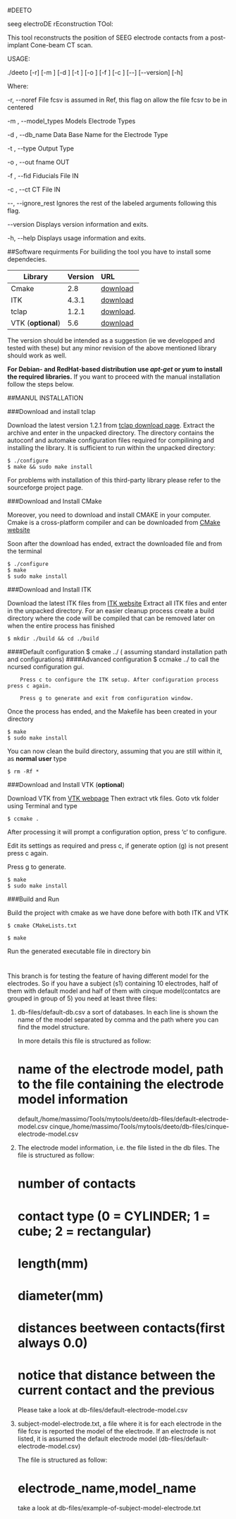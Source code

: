#DEETO


seeg electroDE  rEconstruction TOol:

This tool reconstructs the position of SEEG electrode contacts from a post-implant Cone-beam CT scan.

USAGE: 

   ./deeto  [-r] [-m <string>] [-d <string>] [-t <string>] [-o <string>]
            [-f <string>] [-c <string>] [--] [--version] [-h]


Where: 

   -r,  --noref
     File fcsv is assumed in Ref, this flag on allow the file fcsv to be in
     centered

   -m <string>,  --model_types <string>
      Models Electrode Types

   -d <string>,  --db_name <string>
      Data Base Name for the Electrode Type

   -t <string>,  --type <string>
      Output Type

   -o <string>,  --out <string>
      fname OUT

   -f <string>,  --fid <string>
      Fiducials File IN

   -c <string>,  --ct <string>
      CT File IN

   --,  --ignore_rest
     Ignores the rest of the labeled arguments following this flag.

   --version
     Displays version information and exits.

   -h,  --help
     Displays usage information and exits.

##Software requirments
For builiding the tool you have to install some dependecies.


| Library       | Version      | URL |
| ------------- |:-------------|:----|
| Cmake         | 2.8          |[download](http://www.cmake.org/cmake/resources/software.html)
| ITK           | 4.3.1        |[download](http://www.itk.org/ITK/resources/software.html)
| tclap         | 1.2.1        |[download](http://sourceforge.net/projects/tclap/files/).|
| VTK (**optional**)| 5.6      |[download](http://www.vtk.org/VTK/resources/software.html)

The version should be intended as a suggestion (ie we developped and tested with these) but any minor revision of the 
above mentioned library should work as well. 

	
**For Debian- and RedHat-based distribution use *apt-get* or *yum* to install the required libraries.**
If you want to proceed with the manual installation follow the steps below.

##MANUL INSTALLATION


###Download and install tclap

Download the latest version 1.2.1 from [tclap download page](http://sourceforge.net/projects/tclap/files/ "tclap Project"). 
Extract the archive and enter in the unpacked directory. 
The directory contains the autoconf and automake configuration files required for compilining and 
installing the library. It is sufficient to run within the unpacked directory:

	$ ./configure
	$ make && sudo make install
	
For problems with installation of this third-party library please refer to the sourceforge project page. 

###Download and Install CMake


Moreover, you need to download and install CMAKE in your computer.
Cmake is a cross-platform compiler and can be downloaded from 
[CMake website](http://www.cmake.org/cmake/resources/software.html "CMake Project")
	
Soon after the download has ended, extract the downloaded file and from the terminal
	

	$ ./configure
	$ make
	$ sudo make install

###Download and Install ITK


Download the latest ITK files from [ITK website](http://www.itk.org/ITK/resources/software.html "ITK Project")
Extract all ITK files and enter in the unpacked directory. For an easier cleanup process create a build directory
where the code will be compiled that can be removed later on when the entire process has finished

	$ mkdir ./build && cd ./build
	
####Default configuration 
	$ cmake ../ ( assuming standard installation path and configurations)
####Advanced configuration
	$ ccmake ../ to call the ncursed configuration gui.

		Press c to configure the ITK setup. After configuration process press c again.
	
		Press g to generate and exit from configuration window.
	
Once the process has ended, and the Makefile has been created in your directory
		
	$ make 
	$ sudo make install

You can now clean the build directory, assuming that you are still within it, as **normal user** type

	$ rm -Rf *
	

###Download and Install VTK (**optional**)


Download VTK from [VTK webpage](http://www.vtk.org/VTK/resources/software.html "VTK Project")
Then extract vtk files.
Goto vtk folder using Terminal and type
		
	$ ccmake .
	
After processing it will prompt a configuration option, press ‘c‘ to configure.
	
Edit its settings as required and press c, if generate option (g) is not present press c again.
	
Press g to generate.
	
	$ make
	$ sudo make install
	

###Build and Run

	
Build the project with cmake as we have done before with both ITK and VTK
	
	$ cmake CMakeLists.txt
	
	$ make
	
Run the generated executable file in directory bin

# 

This branch is for testing the feature of having different model for
the electrodes.  So if you have a subject (s1) containing 10
electrodes, half of them with default model and half of them with
cinque model(contatcs are grouped in group of 5) you need at least
three files:

1) db-files/default-db.csv a sort of databases. In each line is shown
   the name of the model separated by comma and the path where you can
   find the model structure.

   In more details this file is structured as follow:

   # name of the electrode model, path to the file containing the electrode model information 
   default,/home/massimo/Tools/mytools/deeto/db-files/default-electrode-model.csv
   cinque,/home/massimo/Tools/mytools/deeto/db-files/cinque-electrode-model.csv

2) The electrode model information, i.e. the file listed in the db files.
   The file is structured as follow:
   # number of contacts  
   # contact type (0 = CYLINDER; 1 = cube; 2 = rectangular)
   # length(mm)
   # diameter(mm)
   # distances beetween contacts(first always 0.0)
   # notice that distance between the current contact and the previous
   Please take a look at db-files/default-electrode-model.csv
   

3) subject-model-electrode.txt, a file where it is for each electrode
   in the file fcsv is reported the model of the electrode. If an
   electrode is not listed, it is assumed the default electrode model
   (db-files/default-electrode-model.csv)

   The file is structured as follow:
   # electrode_name,model_name
   
   take a look at db-files/example-of-subject-model-electrode.txt